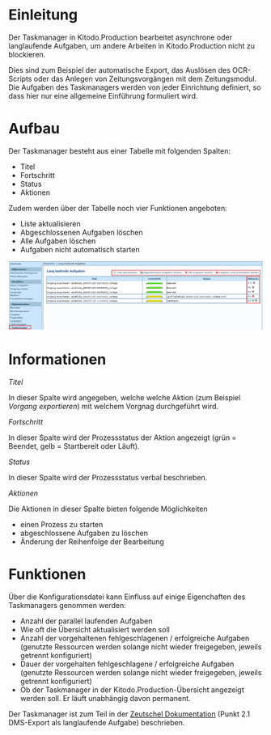 # Einleitung
Der Taskmanager in Kitodo.Production bearbeitet asynchrone oder langlaufende Aufgaben, um andere Arbeiten in Kitodo.Production nicht zu blockieren. 

Dies sind zum Beispiel der automatische Export, das Auslösen des OCR-Scripts oder das Anlegen von Zeitungsvorgängen mit dem Zeitungsmodul. Die  Aufgaben des Taskmanagers werden von jeder Einrichtung definiert, so dass hier nur eine allgemeine Einführung formuliert wird.  

# Aufbau
Der Taskmanager besteht aus einer Tabelle mit folgenden Spalten: 

* Titel
* Fortschritt
* Status
* Aktionen

Zudem werden über der Tabelle noch vier Funktionen angeboten: 

* Liste aktualisieren
* Abgeschlossenen Aufgaben löschen 
* Alle Aufgaben löschen 
* Aufgaben nicht automatisch starten

![](images/Taskmanager.jpg)



# Informationen
*Titel* 

In dieser Spalte wird angegeben, welche welche Aktion (zum Beispiel *Vorgang exportieren*) mit welchem Vorgnag durchgeführt wird. 

*Fortschritt*

In dieser Spalte wird der Prozessstatus der Aktion angezeigt (grün = Beendet, gelb = Startbereit oder Läuft). 

*Status*

In dieser Spalte wird der Prozessstatus verbal beschrieben. 

*Aktionen*

Die Aktionen in dieser Spalte bieten folgende Möglichkeiten 

* einen Prozess zu starten 
* abgeschlossene Aufgaben zu löschen
* Änderung der Reihenfolge der Bearbeitung 


# Funktionen
Über die Konfigurationsdatei kann Einfluss auf einige Eigenchaften des Taskmanagers genommen werden: 

* Anzahl der parallel laufenden Aufgaben 
* Wie oft die Übersicht aktualisiert werden soll
* Anzahl der vorgehaltenen fehlgeschlagenen / erfolgreiche Aufgaben (genutzte Ressourcen werden solange nicht wieder freigegeben, jeweils getrennt konfiguriert)
* Dauer der vorgehalten fehlgeschlagene / erfolgreiche Aufgaben (genutzte Ressourcen werden solange nicht wieder freigegeben, jeweils getrennt konfiguriert)
* Ob der Taskmanager in der Kitodo.Production-Übersicht angezeigt werden soll. Er läuft unabhängig davon permanent.

Der Taskmanager ist zum Teil in der [Zeutschel Dokumentation](http://www.goobi.org/fileadmin/groups/goobi/dokumentation/TS-1105_Weiterentwicklungen-GOOBI-WLB.pdf) (Punkt 2.1 DMS-Export als langlaufende Aufgabe) beschrieben.
